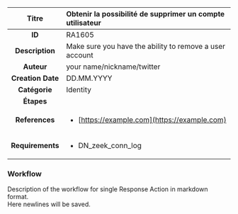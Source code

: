 | Titre                       | Obtenir la possibilité de supprimer un compte utilisateur         |
|:---------------------------:|:--------------------|
| **ID**                      | RA1605            |
| **Description**             | Make sure you have the ability to remove a user account   |
| **Auteur**                  | your name/nickname/twitter        |
| **Creation Date**           | DD.MM.YYYY |
| **Catégorie**                | Identity      |
| **Étapes**                   || 
| **References** |<ul><li>[https://example.com](https://example.com)</li></ul>|
| **Requirements** |<ul><li>DN_zeek_conn_log</li></ul>|

### Workflow

Description of the workflow for single Response Action in markdown format.  
Here newlines will be saved.
